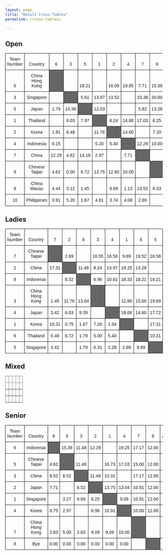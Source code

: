 ```yaml
---
layout: page
title: "Result Cross-Tables"
permalink: /cross-tables/

---
```


## Open
<style type="text/css">
.tg  {border-collapse:collapse;border-spacing:0;}
.tg td{border-color:black;border-style:solid;border-width:1px;font-family:Arial, sans-serif;font-size:14px;
  overflow:hidden;padding:10px 5px;word-break:normal;}
.tg th{border-color:black;border-style:solid;border-width:1px;font-family:Arial, sans-serif;font-size:14px;
  font-weight:normal;overflow:hidden;padding:10px 5px;word-break:normal;}
.tg .tg-f9n4{background-color:#666;text-align:left;vertical-align:bottom}
.tg .tg-8d8j{text-align:center;vertical-align:bottom}
.tg .tg-7zrl{text-align:left;vertical-align:bottom}
.tg .tg-kcps{background-color:#FFF;text-align:left;vertical-align:bottom}
</style>
<table class="tg">
<thead>
  <tr>
    <th class="tg-8d8j"><span style="font-weight:normal">Team Number</span></th>
    <th class="tg-8d8j"><span style="font-weight:normal">Country</span></th>
    <th class="tg-8d8j"><span style="font-weight:normal">6</span></th>
    <th class="tg-8d8j"><span style="font-weight:normal">3</span></th>
    <th class="tg-8d8j"><span style="font-weight:normal">5</span></th>
    <th class="tg-8d8j"><span style="font-weight:normal">1</span></th>
    <th class="tg-8d8j"><span style="font-weight:normal">2</span></th>
    <th class="tg-8d8j"><span style="font-weight:normal">4</span></th>
    <th class="tg-8d8j"><span style="font-weight:normal">7</span></th>
    <th class="tg-8d8j"><span style="font-weight:normal">9</span></th>
    <th class="tg-8d8j"><span style="font-weight:normal">8</span></th>
    <th class="tg-8d8j"><span style="font-weight:normal">10</span></th>
    <th class="tg-8d8j"><span style="font-weight:normal">Adj</span></th>
    <th class="tg-8d8j"><span style="font-weight:normal">GP</span></th>
    <th class="tg-8d8j"><span style="font-weight:normal">Total</span></th>
  </tr>
</thead>
<tbody>
  <tr>
    <td class="tg-8d8j"><span style="font-weight:normal">6</span></td>
    <td class="tg-8d8j"><span style="font-weight:normal">China Hong Kong</span></td>
    <td class="tg-f9n4"></td>
    <td class="tg-7zrl"></td>
    <td class="tg-8d8j"><span style="font-weight:normal">18.21</span></td>
    <td class="tg-7zrl"></td>
    <td class="tg-8d8j"><span style="font-weight:normal">18.09</span></td>
    <td class="tg-8d8j"><span style="font-weight:normal">19.85</span></td>
    <td class="tg-8d8j"><span style="font-weight:normal">7.71</span></td>
    <td class="tg-8d8j"><span style="font-weight:normal">15.38</span></td>
    <td class="tg-8d8j"><span style="font-weight:normal">15.56</span></td>
    <td class="tg-8d8j"><span style="font-weight:normal">16.09</span></td>
    <td class="tg-7zrl"></td>
    <td class="tg-8d8j"><span style="font-weight:normal">7</span></td>
    <td class="tg-7zrl">110.89</td>
  </tr>
  <tr>
    <td class="tg-8d8j"><span style="font-weight:normal">3</span></td>
    <td class="tg-8d8j"><span style="font-weight:normal">Singapore</span></td>
    <td class="tg-7zrl"></td>
    <td class="tg-f9n4"></td>
    <td class="tg-8d8j"><span style="font-weight:normal">5.61</span></td>
    <td class="tg-8d8j"><span style="font-weight:normal">13.97</span></td>
    <td class="tg-8d8j"><span style="font-weight:normal">13.52</span></td>
    <td class="tg-7zrl"></td>
    <td class="tg-8d8j"><span style="font-weight:normal">15.38</span></td>
    <td class="tg-8d8j"><span style="font-weight:normal">20.00</span></td>
    <td class="tg-8d8j"><span style="font-weight:normal">16.88</span></td>
    <td class="tg-8d8j"><span style="font-weight:normal">14.80</span></td>
    <td class="tg-7zrl"></td>
    <td class="tg-8d8j"><span style="font-weight:normal">7</span></td>
    <td class="tg-7zrl">100.16</td>
  </tr>
  <tr>
    <td class="tg-8d8j"><span style="font-weight:normal">5</span></td>
    <td class="tg-8d8j"><span style="font-weight:normal">Japan</span></td>
    <td class="tg-8d8j"><span style="font-weight:normal">1.79</span></td>
    <td class="tg-8d8j"><span style="font-weight:normal">14.39</span></td>
    <td class="tg-f9n4"></td>
    <td class="tg-8d8j"><span style="font-weight:normal">12.03</span></td>
    <td class="tg-7zrl"></td>
    <td class="tg-7zrl"></td>
    <td class="tg-8d8j"><span style="font-weight:normal">5.82</span></td>
    <td class="tg-8d8j"><span style="font-weight:normal">13.28</span></td>
    <td class="tg-8d8j"><span style="font-weight:normal">18.55</span></td>
    <td class="tg-8d8j"><span style="font-weight:normal">18.33</span></td>
    <td class="tg-7zrl"></td>
    <td class="tg-8d8j"><span style="font-weight:normal">7</span></td>
    <td class="tg-7zrl">84.19</td>
  </tr>
  <tr>
    <td class="tg-8d8j"><span style="font-weight:normal">1</span></td>
    <td class="tg-8d8j"><span style="font-weight:normal">Thailand</span></td>
    <td class="tg-7zrl"></td>
    <td class="tg-8d8j"><span style="font-weight:normal">6.03</span></td>
    <td class="tg-8d8j"><span style="font-weight:normal">7.97</span></td>
    <td class="tg-f9n4"></td>
    <td class="tg-8d8j"><span style="font-weight:normal">8.24</span></td>
    <td class="tg-8d8j"><span style="font-weight:normal">14.80</span></td>
    <td class="tg-8d8j"><span style="font-weight:normal">17.03</span></td>
    <td class="tg-8d8j"><span style="font-weight:normal">6.25</span></td>
    <td class="tg-7zrl"></td>
    <td class="tg-8d8j"><span style="font-weight:normal">15.19</span></td>
    <td class="tg-7zrl"></td>
    <td class="tg-8d8j"><span style="font-weight:normal">7</span></td>
    <td class="tg-7zrl">75.51</td>
  </tr>
  <tr>
    <td class="tg-8d8j"><span style="font-weight:normal">2</span></td>
    <td class="tg-8d8j"><span style="font-weight:normal">Korea</span></td>
    <td class="tg-8d8j"><span style="font-weight:normal">1.91</span></td>
    <td class="tg-8d8j"><span style="font-weight:normal">6.48</span></td>
    <td class="tg-7zrl"></td>
    <td class="tg-8d8j"><span style="font-weight:normal">11.76</span></td>
    <td class="tg-f9n4"></td>
    <td class="tg-8d8j"><span style="font-weight:normal">14.60</span></td>
    <td class="tg-7zrl"></td>
    <td class="tg-8d8j"><span style="font-weight:normal">7.20</span></td>
    <td class="tg-8d8j"><span style="font-weight:normal">10.31</span></td>
    <td class="tg-8d8j"><span style="font-weight:normal">16.26</span></td>
    <td class="tg-7zrl"></td>
    <td class="tg-8d8j"><span style="font-weight:normal">7</span></td>
    <td class="tg-7zrl">68.52</td>
  </tr>
  <tr>
    <td class="tg-8d8j"><span style="font-weight:normal">4</span></td>
    <td class="tg-8d8j"><span style="font-weight:normal">Indonesia</span></td>
    <td class="tg-8d8j"><span style="font-weight:normal">0.15</span></td>
    <td class="tg-7zrl"></td>
    <td class="tg-7zrl"></td>
    <td class="tg-8d8j"><span style="font-weight:normal">5.20</span></td>
    <td class="tg-8d8j"><span style="font-weight:normal">5.40</span></td>
    <td class="tg-f9n4"></td>
    <td class="tg-8d8j"><span style="font-weight:normal">12.29</span></td>
    <td class="tg-8d8j"><span style="font-weight:normal">10.00</span></td>
    <td class="tg-8d8j"><span style="font-weight:normal">18.87</span></td>
    <td class="tg-8d8j"><span style="font-weight:normal">15.92</span></td>
    <td class="tg-7zrl"></td>
    <td class="tg-8d8j"><span style="font-weight:normal">7</span></td>
    <td class="tg-7zrl">67.83</td>
  </tr>
  <tr>
    <td class="tg-8d8j"><span style="font-weight:normal">7</span></td>
    <td class="tg-8d8j"><span style="font-weight:normal">China</span></td>
    <td class="tg-8d8j"><span style="font-weight:normal">12.29</span></td>
    <td class="tg-8d8j"><span style="font-weight:normal">4.62</span></td>
    <td class="tg-8d8j"><span style="font-weight:normal">14.18</span></td>
    <td class="tg-8d8j"><span style="font-weight:normal">2.97</span></td>
    <td class="tg-7zrl"></td>
    <td class="tg-8d8j"><span style="font-weight:normal">7.71</span></td>
    <td class="tg-f9n4"></td>
    <td class="tg-7zrl"></td>
    <td class="tg-8d8j"><span style="font-weight:normal">6.48</span></td>
    <td class="tg-8d8j"><span style="font-weight:normal">17.31</span></td>
    <td class="tg-7zrl"></td>
    <td class="tg-8d8j"><span style="font-weight:normal">7</span></td>
    <td class="tg-7zrl">65.56</td>
  </tr>
  <tr>
    <td class="tg-8d8j"><span style="font-weight:normal">9</span></td>
    <td class="tg-8d8j"><span style="font-weight:normal">Chinese Taipei</span></td>
    <td class="tg-8d8j"><span style="font-weight:normal">4.62</span></td>
    <td class="tg-8d8j"><span style="font-weight:normal">0.00</span></td>
    <td class="tg-8d8j"><span style="font-weight:normal">6.72</span></td>
    <td class="tg-8d8j"><span style="font-weight:normal">13.75</span></td>
    <td class="tg-8d8j"><span style="font-weight:normal">12.80</span></td>
    <td class="tg-8d8j"><span style="font-weight:normal">10.00</span></td>
    <td class="tg-7zrl"></td>
    <td class="tg-f9n4"></td>
    <td class="tg-8d8j"><span style="font-weight:normal">13.97</span></td>
    <td class="tg-7zrl"></td>
    <td class="tg-7zrl"></td>
    <td class="tg-8d8j"><span style="font-weight:normal">7</span></td>
    <td class="tg-7zrl">61.86</td>
  </tr>
  <tr>
    <td class="tg-8d8j"><span style="font-weight:normal">8</span></td>
    <td class="tg-8d8j"><span style="font-weight:normal">China Macau</span></td>
    <td class="tg-8d8j"><span style="font-weight:normal">4.44</span></td>
    <td class="tg-8d8j"><span style="font-weight:normal">3.12</span></td>
    <td class="tg-8d8j"><span style="font-weight:normal">1.45</span></td>
    <td class="tg-7zrl"></td>
    <td class="tg-8d8j"><span style="font-weight:normal">9.69</span></td>
    <td class="tg-8d8j"><span style="font-weight:normal">1.13</span></td>
    <td class="tg-8d8j"><span style="font-weight:normal">13.52</span></td>
    <td class="tg-8d8j"><span style="font-weight:normal">6.03</span></td>
    <td class="tg-f9n4"></td>
    <td class="tg-kcps"></td>
    <td class="tg-7zrl"></td>
    <td class="tg-8d8j"><span style="font-weight:normal">7</span></td>
    <td class="tg-7zrl">39.38</td>
  </tr>
  <tr>
    <td class="tg-8d8j"><span style="font-weight:normal">10</span></td>
    <td class="tg-8d8j"><span style="font-weight:normal">Philippines</span></td>
    <td class="tg-8d8j"><span style="font-weight:normal">3.91</span></td>
    <td class="tg-8d8j"><span style="font-weight:normal">5.20</span></td>
    <td class="tg-8d8j"><span style="font-weight:normal">1.67</span></td>
    <td class="tg-8d8j"><span style="font-weight:normal">4.81</span></td>
    <td class="tg-8d8j"><span style="font-weight:normal">3.74</span></td>
    <td class="tg-8d8j"><span style="font-weight:normal">4.08</span></td>
    <td class="tg-8d8j"><span style="font-weight:normal">2.69</span></td>
    <td class="tg-7zrl"></td>
    <td class="tg-kcps"></td>
    <td class="tg-f9n4"></td>
    <td class="tg-7zrl"></td>
    <td class="tg-8d8j"><span style="font-weight:normal">7</span></td>
    <td class="tg-7zrl">26.10</td>
  </tr>
</tbody>
</table>

## Ladies
<style type="text/css">
.tg  {border-collapse:collapse;border-spacing:0;}
.tg td{border-color:black;border-style:solid;border-width:1px;font-family:Arial, sans-serif;font-size:14px;
  overflow:hidden;padding:10px 5px;word-break:normal;}
.tg th{border-color:black;border-style:solid;border-width:1px;font-family:Arial, sans-serif;font-size:14px;
  font-weight:normal;overflow:hidden;padding:10px 5px;word-break:normal;}
.tg .tg-f9n4{background-color:#666;text-align:left;vertical-align:bottom}
.tg .tg-8d8j{text-align:center;vertical-align:bottom}
.tg .tg-7zrl{text-align:left;vertical-align:bottom}
</style>
<table class="tg">
<thead>
  <tr>
    <th class="tg-8d8j"><span style="font-weight:normal">Team Number</span></th>
    <th class="tg-8d8j"><span style="font-weight:normal">Country</span></th>
    <th class="tg-8d8j"><span style="font-weight:normal">7</span></th>
    <th class="tg-8d8j"><span style="font-weight:normal">2</span></th>
    <th class="tg-8d8j"><span style="font-weight:normal">8</span></th>
    <th class="tg-8d8j"><span style="font-weight:normal">3</span></th>
    <th class="tg-8d8j"><span style="font-weight:normal">4</span></th>
    <th class="tg-8d8j"><span style="font-weight:normal">1</span></th>
    <th class="tg-8d8j"><span style="font-weight:normal">6</span></th>
    <th class="tg-8d8j"><span style="font-weight:normal">5</span></th>
    <th class="tg-8d8j"><span style="font-weight:normal">Adj</span></th>
    <th class="tg-8d8j"><span style="font-weight:normal">GP</span></th>
    <th class="tg-8d8j"><span style="font-weight:normal">Total</span></th>
  </tr>
</thead>
<tbody>
  <tr>
    <td class="tg-8d8j"><span style="font-weight:normal">7</span></td>
    <td class="tg-8d8j"><span style="font-weight:normal">Chinese Taipei</span></td>
    <td class="tg-f9n4"></td>
    <td class="tg-8d8j"><span style="font-weight:normal">2.69</span></td>
    <td class="tg-7zrl"></td>
    <td class="tg-8d8j"><span style="font-weight:normal">18.55</span></td>
    <td class="tg-8d8j"><span style="font-weight:normal">16.58</span></td>
    <td class="tg-8d8j"><span style="font-weight:normal">9.69</span></td>
    <td class="tg-8d8j"><span style="font-weight:normal">19.52</span></td>
    <td class="tg-8d8j"><span style="font-weight:normal">16.58</span></td>
    <td class="tg-7zrl"></td>
    <td class="tg-8d8j"><span style="font-weight:normal">6</span></td>
    <td class="tg-7zrl">83.61</td>
  </tr>
  <tr>
    <td class="tg-8d8j"><span style="font-weight:normal">2</span></td>
    <td class="tg-8d8j"><span style="font-weight:normal">China</span></td>
    <td class="tg-8d8j"><span style="font-weight:normal">17.31</span></td>
    <td class="tg-f9n4"></td>
    <td class="tg-8d8j"><span style="font-weight:normal">11.48</span></td>
    <td class="tg-8d8j"><span style="font-weight:normal">8.24</span></td>
    <td class="tg-8d8j"><span style="font-weight:normal">13.97</span></td>
    <td class="tg-8d8j"><span style="font-weight:normal">19.25</span></td>
    <td class="tg-8d8j"><span style="font-weight:normal">13.28</span></td>
    <td class="tg-7zrl"></td>
    <td class="tg-7zrl"></td>
    <td class="tg-8d8j"><span style="font-weight:normal">6</span></td>
    <td class="tg-7zrl">83.53</td>
  </tr>
  <tr>
    <td class="tg-8d8j"><span style="font-weight:normal">8</span></td>
    <td class="tg-8d8j"><span style="font-weight:normal">Indonesia</span></td>
    <td class="tg-7zrl"></td>
    <td class="tg-8d8j"><span style="font-weight:normal">8.52</span></td>
    <td class="tg-f9n4"></td>
    <td class="tg-8d8j"><span style="font-weight:normal">6.96</span></td>
    <td class="tg-8d8j"><span style="font-weight:normal">10.61</span></td>
    <td class="tg-8d8j"><span style="font-weight:normal">18.33</span></td>
    <td class="tg-8d8j"><span style="font-weight:normal">18.21</span></td>
    <td class="tg-8d8j"><span style="font-weight:normal">18.21</span></td>
    <td class="tg-7zrl"></td>
    <td class="tg-8d8j"><span style="font-weight:normal">6</span></td>
    <td class="tg-7zrl">80.84</td>
  </tr>
  <tr>
    <td class="tg-8d8j"><span style="font-weight:normal">3</span></td>
    <td class="tg-8d8j"><span style="font-weight:normal">China Hong Kong</span></td>
    <td class="tg-8d8j"><span style="font-weight:normal">1.45</span></td>
    <td class="tg-8d8j"><span style="font-weight:normal">11.76</span></td>
    <td class="tg-8d8j"><span style="font-weight:normal">13.04</span></td>
    <td class="tg-f9n4"></td>
    <td class="tg-7zrl"></td>
    <td class="tg-8d8j"><span style="font-weight:normal">12.80</span></td>
    <td class="tg-8d8j"><span style="font-weight:normal">15.00</span></td>
    <td class="tg-8d8j"><span style="font-weight:normal">19.69</span></td>
    <td class="tg-7zrl"></td>
    <td class="tg-8d8j"><span style="font-weight:normal">6</span></td>
    <td class="tg-7zrl">73.74</td>
  </tr>
  <tr>
    <td class="tg-8d8j"><span style="font-weight:normal">4</span></td>
    <td class="tg-8d8j"><span style="font-weight:normal">Japan</span></td>
    <td class="tg-8d8j"><span style="font-weight:normal">3.42</span></td>
    <td class="tg-8d8j"><span style="font-weight:normal">6.03</span></td>
    <td class="tg-8d8j"><span style="font-weight:normal">9.39</span></td>
    <td class="tg-7zrl"></td>
    <td class="tg-f9n4"></td>
    <td class="tg-8d8j"><span style="font-weight:normal">18.66</span></td>
    <td class="tg-8d8j"><span style="font-weight:normal">14.60</span></td>
    <td class="tg-8d8j"><span style="font-weight:normal">17.72</span></td>
    <td class="tg-7zrl"></td>
    <td class="tg-8d8j"><span style="font-weight:normal">6</span></td>
    <td class="tg-7zrl">69.82</td>
  </tr>
  <tr>
    <td class="tg-8d8j"><span style="font-weight:normal">1</span></td>
    <td class="tg-8d8j"><span style="font-weight:normal">Korea</span></td>
    <td class="tg-8d8j"><span style="font-weight:normal">10.31</span></td>
    <td class="tg-8d8j"><span style="font-weight:normal">0.75</span></td>
    <td class="tg-8d8j"><span style="font-weight:normal">1.67</span></td>
    <td class="tg-8d8j"><span style="font-weight:normal">7.20</span></td>
    <td class="tg-8d8j"><span style="font-weight:normal">1.34</span></td>
    <td class="tg-f9n4"></td>
    <td class="tg-7zrl"></td>
    <td class="tg-8d8j"><span style="font-weight:normal">17.31</span></td>
    <td class="tg-7zrl"></td>
    <td class="tg-8d8j"><span style="font-weight:normal">6</span></td>
    <td class="tg-7zrl">38.58</td>
  </tr>
  <tr>
    <td class="tg-8d8j"><span style="font-weight:normal">6</span></td>
    <td class="tg-8d8j"><span style="font-weight:normal">Thailand</span></td>
    <td class="tg-8d8j"><span style="font-weight:normal">0.48</span></td>
    <td class="tg-8d8j"><span style="font-weight:normal">6.72</span></td>
    <td class="tg-8d8j"><span style="font-weight:normal">1.79</span></td>
    <td class="tg-8d8j"><span style="font-weight:normal">5.00</span></td>
    <td class="tg-8d8j"><span style="font-weight:normal">5.40</span></td>
    <td class="tg-7zrl"></td>
    <td class="tg-f9n4"></td>
    <td class="tg-8d8j"><span style="font-weight:normal">10.31</span></td>
    <td class="tg-7zrl"></td>
    <td class="tg-8d8j"><span style="font-weight:normal">6</span></td>
    <td class="tg-7zrl">29.70</td>
  </tr>
  <tr>
    <td class="tg-8d8j"><span style="font-weight:normal">5</span></td>
    <td class="tg-8d8j"><span style="font-weight:normal">Singapore</span></td>
    <td class="tg-8d8j"><span style="font-weight:normal">3.42</span></td>
    <td class="tg-7zrl"></td>
    <td class="tg-8d8j"><span style="font-weight:normal">1.79</span></td>
    <td class="tg-8d8j"><span style="font-weight:normal">0.31</span></td>
    <td class="tg-8d8j"><span style="font-weight:normal">2.28</span></td>
    <td class="tg-8d8j"><span style="font-weight:normal">2.69</span></td>
    <td class="tg-8d8j"><span style="font-weight:normal">9.69</span></td>
    <td class="tg-f9n4"></td>
    <td class="tg-7zrl"></td>
    <td class="tg-8d8j"><span style="font-weight:normal">6</span></td>
    <td class="tg-7zrl">20.18</td>
  </tr>
</tbody>
</table>

## Mixed
<style type="text/css">
.tg  {border-collapse:collapse;border-spacing:0;}
.tg td{border-color:black;border-style:solid;border-width:1px;font-family:Arial, sans-serif;font-size:14px;
  overflow:hidden;padding:10px 5px;word-break:normal;}
.tg th{border-color:black;border-style:solid;border-width:1px;font-family:Arial, sans-serif;font-size:14px;
  font-weight:normal;overflow:hidden;padding:10px 5px;word-break:normal;}
.tg .tg-0pky{border-color:inherit;text-align:left;vertical-align:top}
</style>
<table class="tg">
<thead>
  <tr>
    <th class="tg-0pky"></th>
    <th class="tg-0pky"></th>
    <th class="tg-0pky"></th>
    <th class="tg-0pky"></th>
    <th class="tg-0pky"></th>
  </tr>
</thead>
<tbody>
  <tr>
    <td class="tg-0pky"></td>
    <td class="tg-0pky"></td>
    <td class="tg-0pky"></td>
    <td class="tg-0pky"></td>
    <td class="tg-0pky"></td>
  </tr>
  <tr>
    <td class="tg-0pky"></td>
    <td class="tg-0pky"></td>
    <td class="tg-0pky"></td>
    <td class="tg-0pky"></td>
    <td class="tg-0pky"></td>
  </tr>
  <tr>
    <td class="tg-0pky"></td>
    <td class="tg-0pky"></td>
    <td class="tg-0pky"></td>
    <td class="tg-0pky"></td>
    <td class="tg-0pky"></td>
  </tr>
</tbody>
</table>

## Senior

<style type="text/css">
.tg  {border-collapse:collapse;border-spacing:0;}
.tg td{border-color:black;border-style:solid;border-width:1px;font-family:Arial, sans-serif;font-size:14px;
  overflow:hidden;padding:10px 5px;word-break:normal;}
.tg th{border-color:black;border-style:solid;border-width:1px;font-family:Arial, sans-serif;font-size:14px;
  font-weight:normal;overflow:hidden;padding:10px 5px;word-break:normal;}
.tg .tg-f9n4{background-color:#666;text-align:left;vertical-align:bottom}
.tg .tg-8d8j{text-align:center;vertical-align:bottom}
.tg .tg-7zrl{text-align:left;vertical-align:bottom}
</style>
<table class="tg">
<thead>
  <tr>
    <th class="tg-8d8j"><span style="font-weight:normal">Team Number</span></th>
    <th class="tg-8d8j"><span style="font-weight:normal">Country</span></th>
    <th class="tg-8d8j"><span style="font-weight:normal">6</span></th>
    <th class="tg-8d8j"><span style="font-weight:normal">5</span></th>
    <th class="tg-8d8j"><span style="font-weight:normal">3</span></th>
    <th class="tg-8d8j"><span style="font-weight:normal">2</span></th>
    <th class="tg-8d8j"><span style="font-weight:normal">1</span></th>
    <th class="tg-8d8j"><span style="font-weight:normal">4</span></th>
    <th class="tg-8d8j"><span style="font-weight:normal">7</span></th>
    <th class="tg-8d8j"><span style="font-weight:normal">8</span></th>
    <th class="tg-8d8j"><span style="font-weight:normal">Adj</span></th>
    <th class="tg-8d8j"><span style="font-weight:normal">GP</span></th>
    <th class="tg-8d8j"><span style="font-weight:normal">Total</span></th>
  </tr>
</thead>
<tbody>
  <tr>
    <td class="tg-8d8j"><span style="font-weight:normal">6</span></td>
    <td class="tg-8d8j"><span style="font-weight:normal">Indonesia</span></td>
    <td class="tg-f9n4"></td>
    <td class="tg-8d8j"><span style="font-weight:normal">15.38</span></td>
    <td class="tg-8d8j"><span style="font-weight:normal">11.48</span></td>
    <td class="tg-8d8j"><span style="font-weight:normal">12.29</span></td>
    <td class="tg-7zrl"></td>
    <td class="tg-8d8j"><span style="font-weight:normal">19.25</span></td>
    <td class="tg-8d8j"><span style="font-weight:normal">17.17</span></td>
    <td class="tg-8d8j"><span style="font-weight:normal">12.00</span></td>
    <td class="tg-7zrl"></td>
    <td class="tg-8d8j"><span style="font-weight:normal">6</span></td>
    <td class="tg-7zrl">87.57</td>
  </tr>
  <tr>
    <td class="tg-8d8j"><span style="font-weight:normal">5</span></td>
    <td class="tg-8d8j"><span style="font-weight:normal">Chinese Taipei</span></td>
    <td class="tg-8d8j"><span style="font-weight:normal">4.62</span></td>
    <td class="tg-f9n4"></td>
    <td class="tg-8d8j"><span style="font-weight:normal">11.48</span></td>
    <td class="tg-7zrl"></td>
    <td class="tg-8d8j"><span style="font-weight:normal">16.73</span></td>
    <td class="tg-8d8j"><span style="font-weight:normal">17.03</span></td>
    <td class="tg-8d8j"><span style="font-weight:normal">15.00</span></td>
    <td class="tg-8d8j"><span style="font-weight:normal">12.00</span></td>
    <td class="tg-7zrl"></td>
    <td class="tg-8d8j"><span style="font-weight:normal">6</span></td>
    <td class="tg-7zrl">76.86</td>
  </tr>
  <tr>
    <td class="tg-8d8j"><span style="font-weight:normal">3</span></td>
    <td class="tg-8d8j"><span style="font-weight:normal">China</span></td>
    <td class="tg-8d8j"><span style="font-weight:normal">8.52</span></td>
    <td class="tg-8d8j"><span style="font-weight:normal">8.52</span></td>
    <td class="tg-f9n4"></td>
    <td class="tg-8d8j"><span style="font-weight:normal">11.48</span></td>
    <td class="tg-8d8j"><span style="font-weight:normal">10.31</span></td>
    <td class="tg-7zrl"></td>
    <td class="tg-8d8j"><span style="font-weight:normal">17.17</span></td>
    <td class="tg-8d8j"><span style="font-weight:normal">12.00</span></td>
    <td class="tg-7zrl"></td>
    <td class="tg-8d8j"><span style="font-weight:normal">6</span></td>
    <td class="tg-7zrl">68.00</td>
  </tr>
  <tr>
    <td class="tg-8d8j"><span style="font-weight:normal">2</span></td>
    <td class="tg-8d8j"><span style="font-weight:normal">Japan</span></td>
    <td class="tg-8d8j"><span style="font-weight:normal">7.71</span></td>
    <td class="tg-7zrl"></td>
    <td class="tg-8d8j"><span style="font-weight:normal">8.52</span></td>
    <td class="tg-f9n4"></td>
    <td class="tg-8d8j"><span style="font-weight:normal">13.75</span></td>
    <td class="tg-8d8j"><span style="font-weight:normal">13.04</span></td>
    <td class="tg-8d8j"><span style="font-weight:normal">10.91</span></td>
    <td class="tg-8d8j"><span style="font-weight:normal">12.00</span></td>
    <td class="tg-7zrl"></td>
    <td class="tg-8d8j"><span style="font-weight:normal">6</span></td>
    <td class="tg-7zrl">65.93</td>
  </tr>
  <tr>
    <td class="tg-8d8j"><span style="font-weight:normal">1</span></td>
    <td class="tg-8d8j"><span style="font-weight:normal">Singapore</span></td>
    <td class="tg-7zrl"></td>
    <td class="tg-8d8j"><span style="font-weight:normal">3.27</span></td>
    <td class="tg-8d8j"><span style="font-weight:normal">9.69</span></td>
    <td class="tg-8d8j"><span style="font-weight:normal">6.25</span></td>
    <td class="tg-f9n4"></td>
    <td class="tg-8d8j"><span style="font-weight:normal">9.09</span></td>
    <td class="tg-8d8j"><span style="font-weight:normal">10.91</span></td>
    <td class="tg-8d8j"><span style="font-weight:normal">12.00</span></td>
    <td class="tg-7zrl"></td>
    <td class="tg-8d8j"><span style="font-weight:normal">6</span></td>
    <td class="tg-7zrl">51.21</td>
  </tr>
  <tr>
    <td class="tg-8d8j"><span style="font-weight:normal">4</span></td>
    <td class="tg-8d8j"><span style="font-weight:normal">Korea</span></td>
    <td class="tg-8d8j"><span style="font-weight:normal">0.75</span></td>
    <td class="tg-8d8j"><span style="font-weight:normal">2.97</span></td>
    <td class="tg-7zrl"></td>
    <td class="tg-8d8j"><span style="font-weight:normal">6.96</span></td>
    <td class="tg-8d8j"><span style="font-weight:normal">10.91</span></td>
    <td class="tg-f9n4"></td>
    <td class="tg-8d8j"><span style="font-weight:normal">10.00</span></td>
    <td class="tg-8d8j"><span style="font-weight:normal">12.00</span></td>
    <td class="tg-7zrl"></td>
    <td class="tg-8d8j"><span style="font-weight:normal">6</span></td>
    <td class="tg-7zrl">43.59</td>
  </tr>
  <tr>
    <td class="tg-8d8j"><span style="font-weight:normal">7</span></td>
    <td class="tg-8d8j"><span style="font-weight:normal">China Hong Kong</span></td>
    <td class="tg-8d8j"><span style="font-weight:normal">2.83</span></td>
    <td class="tg-8d8j"><span style="font-weight:normal">5.00</span></td>
    <td class="tg-8d8j"><span style="font-weight:normal">2.83</span></td>
    <td class="tg-8d8j"><span style="font-weight:normal">9.09</span></td>
    <td class="tg-8d8j"><span style="font-weight:normal">9.09</span></td>
    <td class="tg-8d8j"><span style="font-weight:normal">10.00</span></td>
    <td class="tg-f9n4"></td>
    <td class="tg-7zrl"></td>
    <td class="tg-7zrl"></td>
    <td class="tg-8d8j"><span style="font-weight:normal">6</span></td>
    <td class="tg-7zrl">38.84</td>
  </tr>
  <tr>
    <td class="tg-8d8j"><span style="font-weight:normal">8</span></td>
    <td class="tg-8d8j"><span style="font-weight:normal">Bye</span></td>
    <td class="tg-8d8j"><span style="font-weight:normal">0.00</span></td>
    <td class="tg-8d8j"><span style="font-weight:normal">0.00</span></td>
    <td class="tg-8d8j"><span style="font-weight:normal">0.00</span></td>
    <td class="tg-8d8j"><span style="font-weight:normal">0.00</span></td>
    <td class="tg-8d8j"><span style="font-weight:normal">0.00</span></td>
    <td class="tg-8d8j"><span style="font-weight:normal">0.00</span></td>
    <td class="tg-7zrl"></td>
    <td class="tg-f9n4"></td>
    <td class="tg-7zrl"></td>
    <td class="tg-8d8j"><span style="font-weight:normal">6</span></td>
    <td class="tg-7zrl">0.00</td>
  </tr>
</tbody>
</table>